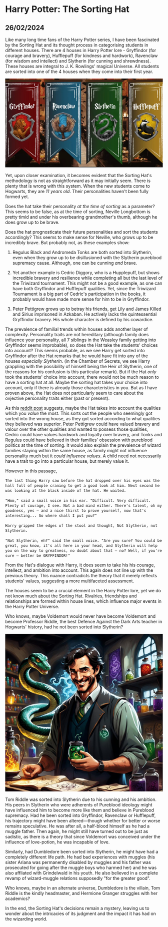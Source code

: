 # Harry Potter: The Sorting Hat
## 26/02/2024

Like many long time fans of the Harry Potter series, I have been fascinated by the Sorting Hat and its thought process in categorising students in different houses. There are 4 houses in Harry Potter lore - Gryffindor (for courage and bravery), Hufflepuff (for kindness and hardwork), Ravenclaw (for wisdom and intellect) and Slytherin (for cunning and shrewdness). These houses are integral to J. K. Rowlings' magical Universe. All students are sorted into one of the 4 houses when they come into their first year. 

![Houses](https://github.com/CodingLife1024/blog-content/blob/main/images/hp2.jpg?raw=true)

Yet, upon closer examination, it becomes evident that the Sorting Hat's methodology is not as straightforward as it may initially seem. There is plenty that is wrong with this system. When the new students come to Hogwarts, they are _11 years old_. Their personalities haven't been fully formed yet. 

Does the hat take their personality _at the time of sorting_ as a parameter? This seems to be false, as at the time of sorting, Neville Longbottom is pretty timid and under his overbearing grandmother's thumb, although he does grow up to be brave. 

Does the hat prognosticate their future personalities and sort the students accordingly? This seems to make sense for Neville, who grows up to be incredibly brave. But probably not, as these examples show: 

1. Regulus Black and Andromeda Tonks are both sorted into Slytherin, even when they grow up to be disillusioned with the Slytherin pureblood supremacy cause. Although, one can be cunning _and_ brave.

2. Yet another example is Cedric Diggory, who is a Hupplepuff, but shows incredible bravery and resilience while completing all but the last level of the Triwizard tournament. This might not be a good example, as one can have both Gryffindor and Hufflepuff qualities. Yet, since the Triwizard Tournament is a big part of Cedric's participation in the books, it probably would have made more sense for him to be in Gryffindor. 

3. Peter Pettigrew grows up to betray his friends, get Lily and James Killed and Sirius imprisoned in Azkaban. He actively lacks the quintessential Gryffindor bravery. His whole character is defined by his cowardice.

The prevalence of familial trends within houses adds another layer of complexity. Personality traits are not hereditary (although family does influence your personality, all 7 siblings in the Weasley family getting into Gryffindor seems improbable), so does the Hat take the students' choices into account? This seems probable, as we see Harry get sorted into Gryffindor after the Hat remarks that he would have fit into any of the houses _especially Slytherin_. (in the Chamber of Secrets, we see Harry grappling with the possibility of himself being the Heir of Slytherin, one of the reasons for his confusion is this particular remark). But if the Hat _only_ took the students' choice into account, there would not be much reason to have a sorting hat at all. Maybe the sorting hat takes your choice into account, only if there is already those characteristics in you. But as I have proven above, the Hat does not particularly seem to care about the ovjective personality traits either (past or present).

As this [reddit post](https://www.reddit.com/r/FanTheories/comments/5zdqfh/harry_potter_the_sorting_hat_sorts_students_based/) suggests, maybe the Hat takes into account the qualities which you _value_ the most. This sorts out the people who seemingly got sorted into the wrong house, as they got sorted according to what qualities they believed was superior. Peter Pettigrew could have valued bravery and valour over the other qualities and wanted to possess those qualities, Cedric could have values hardwork and loyalty over bravery, and Tonks and Regulus could have believed in their families' obsession with pureblood politics at the time of sorting. It would also explain the prevalence of wizard families staying within the same house, as family might not influence personality much but it _could influence values_. A child need not necessarily have a trait to go into a particular house, but merely value it. 

However in this passage, 

```
The last thing Harry saw before the hat dropped over his eyes was the hall full of people craning to get a good look at him. Next second he was looking at the black inside of the hat. He waited.

"Hmm," said a small voice in his ear. "Difficult. Very difficult. Plenty of courage, I see. Not a bad mind either. There's talent, oh my goodness, yes — and a nice thirst to prove yourself, now that's interesting... So where shall I put you?"

Harry gripped the edges of the stool and thought, Not Slytherin, not Slytherin.

"Not Slytherin, eh?" said the small voice. "Are you sure? You could be great, you know, it's all here in your head, and Slytherin will help you on the way to greatness, no doubt about that — no? Well, if you're sure — better be GRYFFINDOR!"
```

From the Hat's dialogue with Harry, it does seem to take his his courage, intellect, and ambition into account. This again does not line up with the previous theory. This nuance contradicts the theory that it merely reflects students' values, suggesting a more multifaceted assessment.

The houses seem to be a crucial element in the Harry Potter lore, yet we do not know much about the Sorting Hat. Rivalries, friendships and relationships are formed within house lines, which influence major events in the Harry Potter Universe. 

Who knows, maybe Voldemort would never have become Voldemort and become Professor Riddle, the best Defence Against the Dark Arts teacher in Hogwarts' history, had he not been sorted into Slytherin?

![Voldemort](https://github.com/CodingLife1024/blog-content/blob/main/images/hp1.jpg?raw=true)

Tom Riddle was sorted into Slytherin due to his cunning and his ambition. His peers in Slytherin who were adherents of Pureblood ideology might have influenced him to become more like them and believe in Pureblood supremacy. Had he been sorted into Gryffindor, Ravenclaw or Hufflepuff, his trajectory might have been altered—though whether for better or worse remains speculative. He was after all, a half-blood himself as he had a muggle father. Then again, he might still have turned out to be just as sadistic, as there is a theory that since Voldemort was conceived under the influence of love-potion, he was incapable of love.  

Similarly, had Dumbledore been sorted into Slytherin, he might have had a completely different life path. He had bad experiences with muggles (his sister Ariana was permanently disabled by muggles and his father was prosecuted for going after the muggle boys who harmed her) and he was also affliated with Grindelwald in his youth. He also believed in a complete revamp of wizard-muggle relations supposedly "for the greater good". 

Who knows, maybe in an alternate universe, Dumbledore is the villain, Tom Riddle is the kindly headmaster, and Hermione Granger struggles with her academics?

In the end, the Sorting Hat's decisions remain a mystery, leaving us to wonder about the intricacies of its judgment and the impact it has had on the wizarding world. 